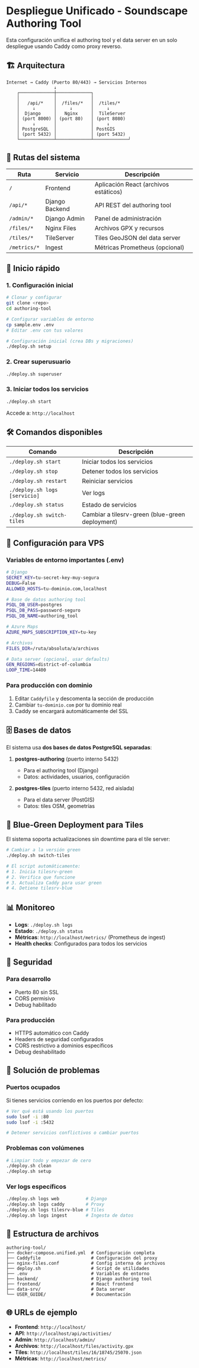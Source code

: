 # Despliegue Unificado - Soundscape Authoring Tool

Esta configuración unifica el authoring tool y el data server en un solo despliegue usando Caddy como proxy reverso.

## 🏗️ Arquitectura

```
Internet → Caddy (Puerto 80/443) → Servicios Internos
                  ↓
    ┌─────────────┼─────────────┐
    │             │             │
    │   /api/*    │  /files/*   │  /tiles/*
    │     ↓       │     ↓       │     ↓
    │  Django     │   Nginx     │  TileServer
    │ (port 8000) │ (port 80)   │ (port 8080)
    │     ↓       │             │     ↓
    │ PostgreSQL  │             │ PostGIS
    │ (port 5432) │             │ (port 5432)
    └─────────────┴─────────────┴─────────────┘
```

## 📍 Rutas del sistema

| Ruta         | Servicio       | Descripción                           |
| ------------ | -------------- | ------------------------------------- |
| `/`          | Frontend       | Aplicación React (archivos estáticos) |
| `/api/*`     | Django Backend | API REST del authoring tool           |
| `/admin/*`   | Django Admin   | Panel de administración               |
| `/files/*`   | Nginx Files    | Archivos GPX y recursos               |
| `/tiles/*`   | TileServer     | Tiles GeoJSON del data server         |
| `/metrics/*` | Ingest         | Métricas Prometheus (opcional)        |

## 🚀 Inicio rápido

### 1. Configuración inicial

```bash
# Clonar y configurar
git clone <repo>
cd authoring-tool

# Configurar variables de entorno
cp sample.env .env
# Editar .env con tus valores

# Configuración inicial (crea DBs y migraciones)
./deploy.sh setup
```

### 2. Crear superusuario

```bash
./deploy.sh superuser
```

### 3. Iniciar todos los servicios

```bash
./deploy.sh start
```

Accede a: `http://localhost`

## 🛠️ Comandos disponibles

| Comando                       | Descripción                                     |
| ----------------------------- | ----------------------------------------------- |
| `./deploy.sh start`           | Iniciar todos los servicios                     |
| `./deploy.sh stop`            | Detener todos los servicios                     |
| `./deploy.sh restart`         | Reiniciar servicios                             |
| `./deploy.sh logs [servicio]` | Ver logs                                        |
| `./deploy.sh status`          | Estado de servicios                             |
| `./deploy.sh switch-tiles`    | Cambiar a tilesrv-green (blue-green deployment) |

## 🔧 Configuración para VPS

### Variables de entorno importantes (.env)

```bash
# Django
SECRET_KEY=tu-secret-key-muy-segura
DEBUG=False
ALLOWED_HOSTS=tu-dominio.com,localhost

# Base de datos authoring tool
PSQL_DB_USER=postgres
PSQL_DB_PASS=password-seguro
PSQL_DB_NAME=authoring_tool

# Azure Maps
AZURE_MAPS_SUBSCRIPTION_KEY=tu-key

# Archivos
FILES_DIR=/ruta/absoluta/a/archivos

# Data server (opcional, usar defaults)
GEN_REGIONS=district-of-columbia
LOOP_TIME=14400
```

### Para producción con dominio

1. Editar `Caddyfile` y descomenta la sección de producción
2. Cambiar `tu-dominio.com` por tu dominio real
3. Caddy se encargará automáticamente del SSL

## 🗄️ Bases de datos

El sistema usa **dos bases de datos PostgreSQL separadas**:

1. **postgres-authoring** (puerto interno 5432)

   - Para el authoring tool (Django)
   - Datos: actividades, usuarios, configuración

2. **postgres-tiles** (puerto interno 5432, red aislada)
   - Para el data server (PostGIS)
   - Datos: tiles OSM, geometrías

## 🔄 Blue-Green Deployment para Tiles

El sistema soporta actualizaciones sin downtime para el tile server:

```bash
# Cambiar a la versión green
./deploy.sh switch-tiles

# El script automáticamente:
# 1. Inicia tilesrv-green
# 2. Verifica que funcione
# 3. Actualiza Caddy para usar green
# 4. Detiene tilesrv-blue
```

## 📊 Monitoreo

- **Logs**: `./deploy.sh logs`
- **Estado**: `./deploy.sh status`
- **Métricas**: `http://localhost/metrics/` (Prometheus de ingest)
- **Health checks**: Configurados para todos los servicios

## 🔐 Seguridad

### Para desarrollo

- Puerto 80 sin SSL
- CORS permisivo
- Debug habilitado

### Para producción

- HTTPS automático con Caddy
- Headers de seguridad configurados
- CORS restrictivo a dominios específicos
- Debug deshabilitado

## 🐛 Solución de problemas

### Puertos ocupados

Si tienes servicios corriendo en los puertos por defecto:

```bash
# Ver qué está usando los puertos
sudo lsof -i :80
sudo lsof -i :5432

# Detener servicios conflictivos o cambiar puertos
```

### Problemas con volúmenes

```bash
# Limpiar todo y empezar de cero
./deploy.sh clean
./deploy.sh setup
```

### Ver logs específicos

```bash
./deploy.sh logs web          # Django
./deploy.sh logs caddy        # Proxy
./deploy.sh logs tilesrv-blue # Tiles
./deploy.sh logs ingest       # Ingesta de datos
```

## 📁 Estructura de archivos

```
authoring-tool/
├── docker-compose.unified.yml  # Configuración completa
├── Caddyfile                   # Configuración del proxy
├── nginx-files.conf            # Config interna de archivos
├── deploy.sh                   # Script de utilidades
├── .env                        # Variables de entorno
├── backend/                    # Django authoring tool
├── frontend/                   # React frontend
├── data-srv/                   # Data server
└── USER_GUIDE/                 # Documentación
```

## 🌐 URLs de ejemplo

- **Frontend**: `http://localhost/`
- **API**: `http://localhost/api/activities/`
- **Admin**: `http://localhost/admin/`
- **Archivos**: `http://localhost/files/activity.gpx`
- **Tiles**: `http://localhost/tiles/16/18745/25070.json`
- **Métricas**: `http://localhost/metrics/`
